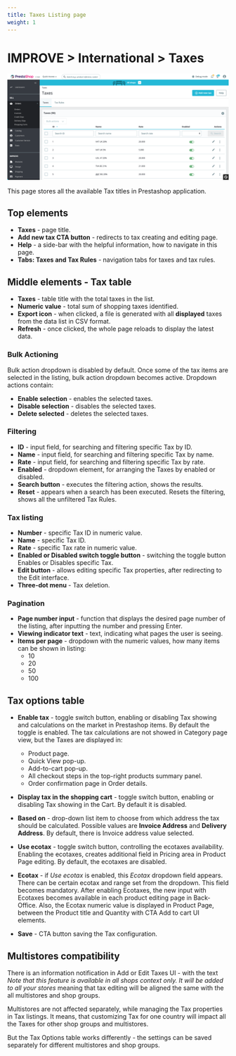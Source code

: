 ```yaml
---
title: Taxes Listing page
weight: 1
---
```

# IMPROVE > International > Taxes

![Taxes](static/img/international-taxes.png)

This page stores all the available Tax titles in Prestashop application.

## Top elements

- **Taxes** - page title.
- **Add new tax CTA button** - redirects to tax creating and editing page.
- **Help** - a side-bar with the helpful information, how to navigate in this page.
- **Tabs: Taxes and Tax Rules** - navigation tabs for taxes and tax rules.

## Middle elements - Tax table

- **Taxes** - table title with the total taxes in the list.
- **Numeric value** - total sum of shopping taxes identified.
- **Export icon** - when clicked, a file is generated with all **displayed** taxes from the data list in CSV format.
- **Refresh** - once clicked, the whole page reloads to display the latest data.

### Bulk Actioning

Bulk action dropdown is disabled by default. Once some of the tax items are selected in the listing, bulk action dropdown becomes active. Dropdown actions contain:<br>

- **Enable selection** - enables the selected taxes.
- **Disable selection** - disables the selected taxes.
- **Delete selected** - deletes the selected taxes.

### Filtering

- **ID** - input field, for searching and filtering specific Tax by ID.
- **Name** - input field, for searching and filtering specific Tax by name.
- **Rate** - input field, for searching and filtering specific Tax by rate.
- **Enabled** - dropdown element, for arranging the Taxes by enabled or disabled.
- **Search button** - executes the filtering action, shows the results.
- **Reset** - appears when a search has been executed. Resets the filtering, shows all the unfiltered Tax Rules.

### Tax listing

- **Number** - specific Tax ID in numeric value.
- **Name** - specific Tax ID.
- **Rate** - specific Tax rate in numeric value.
- **Enabled or Disabled switch toggle button** - switching the toggle button Enables or Disables specific Tax.
- **Edit button** - allows editing specific Tax properties, after redirecting to the Edit interface.
- **Three-dot menu** - Tax deletion.

### Pagination

- **Page number input** - function that displays the desired page number of the listing, after inputting the number and pressing Enter.
- **Viewing indicator text** - text, indicating what pages the user is seeing.
- **Items per page** - dropdown with the numeric values, how many items can be shown in listing:
  - 10
  - 20
  - 50
  - 100

## Tax options table

- **Enable tax** - toggle switch button, enabling or disabling Tax showing and calculations on the market in Prestashop items. By default the toggle is enabled. The tax calculations are not showed in Category page view, but the Taxes are displayed in:
  - Product page.
  - Quick View pop-up.
  - Add-to-cart pop-up.
  - All checkout steps in the top-right products summary panel.
  - Order confirmation page in Order details.

- **Display tax in the shopping cart** - toggle switch button, enabling or disabling Tax showing in the Cart. By default it is disabled.
- **Based on** - drop-down list item to choose from which address the tax should be calculated. Possible values are **Invoice Address** and **Delivery Address**. By default, there is Invoice address value selected.
- **Use ecotax** - toggle switch button, controlling the ecotaxes availability. Enabling the ecotaxes, creates additional field in Pricing area in Product Page editing. By default, the ecotaxes are disabled.
- **Ecotax** - if _Use ecotax_ is enabled, this _Ecotax_ dropdown field appears. There can be certain ecotax and range set from the dropdown. This field becomes mandatory. After enabling Ecotaxes, the new input with Ecotaxes becomes available in each product editing page in Back-Office. Also, the Ecotax numeric value is displayed in Product Page, between the Product title and Quantity with CTA Add to cart UI elements.
- **Save** - CTA button saving the Tax configuration.

## Multistores compatibility

There is an information notification in Add or Edit Taxes UI - with the text _Note that this feature is available in all shops context only. It will be added to all your stores_ meaning that tax editing will be aligned the same with the all multistores and shop groups.

Multistores are not affected separately, while managing the Tax properties in Tax listings. It means, that customizing Tax for one country will impact all the Taxes for other shop groups and multistores. 

But the Tax Options table works differently - the settings can be saved separately for different multistores and shop groups.
